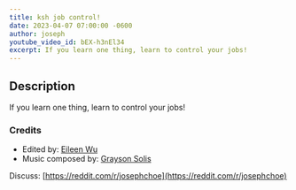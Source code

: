 ```yaml
---
title: ksh job control!
date: 2023-04-07 07:00:00 -0600
author: joseph
youtube_video_id: bEX-h3nEl34
excerpt: If you learn one thing, learn to control your jobs!
---
```


## Description

If you learn one thing, learn to control your jobs!

### Credits

- Edited by: [Eileen Wu](https://eileenwu.com)
- Music composed by: [Grayson Solis](https://graysonsolis.com)

Discuss: [https://reddit.com/r/josephchoe](https://reddit.com/r/josephchoe)
